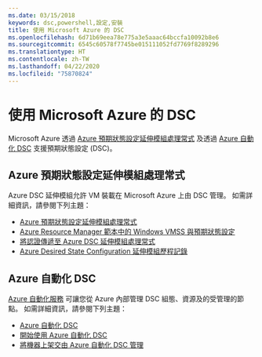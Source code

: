 ```yaml
---
ms.date: 03/15/2018
keywords: dsc,powershell,設定,安裝
title: 使用 Microsoft Azure 的 DSC
ms.openlocfilehash: 6d71b69eea78e775a3e5aaac64bccfa10092b8e6
ms.sourcegitcommit: 6545c60578f7745be015111052fd7769f8289296
ms.translationtype: HT
ms.contentlocale: zh-TW
ms.lasthandoff: 04/22/2020
ms.locfileid: "75870824"
---
```

# <a name="using-dsc-on-microsoft-azure"></a>使用 Microsoft Azure 的 DSC

Microsoft Azure 透過 [Azure 預期狀態設定延伸模組處理常式](/azure/virtual-machines/extensions/dsc-overview) 及透過 [Azure 自動化 DSC](/azure/automation/automation-dsc-overview) 支援預期狀態設定 (DSC)。

## <a name="azure-desired-state-configuration-extension-handler"></a>Azure 預期狀態設定延伸模組處理常式

Azure DSC 延伸模組允許 VM 裝載在 Microsoft Azure 上由 DSC 管理。 如需詳細資訊，請參閱下列主題：

- [Azure 預期狀態設定延伸模組處理常式](/azure/virtual-machines/extensions/dsc-overview)
- [Azure Resource Manager 範本中的 Windows VMSS 與預期狀態設定](/azure/virtual-machines/extensions/dsc-template)
- [將認證傳遞至 Azure DSC 延伸模組處理常式](/azure/virtual-machines/extensions/dsc-credentials)
- [Azure Desired State Configuration 延伸模組歷程記錄](azureDscexthistory.md)

## <a name="azure-automation-dsc"></a>Azure 自動化 DSC

[Azure 自動化服務](https://azure.microsoft.com/services/automation/) 可讓您從 Azure 內部管理 DSC 組態、資源及的受管理的節點。 如需詳細資訊，請參閱下列主題：

- [Azure 自動化 DSC](/azure/automation/automation-dsc-overview)
- [開始使用 Azure 自動化 DSC](/azure/automation/automation-dsc-getting-started)
- [將機器上架交由 Azure 自動化 DSC 管理](/azure/automation/automation-dsc-onboarding)